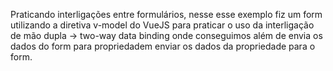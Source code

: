 Praticando interligações entre formulários, nesse esse exemplo fiz um form utilizando a diretiva v-model do VueJS para praticar o uso da interligação de mão dupla -> two-way data binding onde conseguimos além de envia os dados do form para propriedadem enviar os dados da propriedade para o form.
